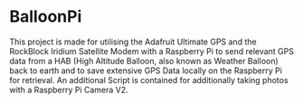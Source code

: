 # BalloonPi
This project is made for utilising the Adafruit Ultimate GPS and the RockBlock
Iridium Satellite Modem with a Raspberry Pi to send relevant GPS data from a
HAB (High Altitude Balloon, also known as Weather Balloon) back to earth and to
save extensive GPS Data locally on the Raspberry Pi for retrieval. An additional
Script is contained for additionally taking photos with a Raspberry Pi Camera V2.

